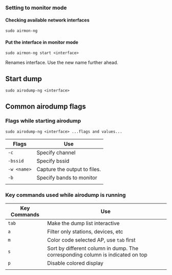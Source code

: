 
### Setting to monitor mode
#### Checking available network interfaces
```shell
sudo airmon-ng
```

#### Put the interface in monitor mode
```shell
sudo airmon-ng start <interface>
```
Renames interface. Use the new name further ahead.

## Start dump
```shell
sudo airodump-ng <interface>
```

## Common airodump flags

### Flags while starting airodump
```shell
sudo airodump-ng <interface> ...flags and values...
```

| Flags       | Use                          |
| ----------- | ---------------------------- |
| `-c`        | Specify channel              |
| `-bssid`    | Specify bssid                |
| `-w <name>` | Capture the output to files. |
| `-b`        | Specify bands to monitor     |
|             |                              |

### Key commands used while airodump is running

| Key Commands | Use                                                                            |
| ------------ | ------------------------------------------------------------------------------ |
| `tab`        | Make the dump list interactive                                                 |
| `a`          | Filter only stations, devices, etc                                             |
| `m`          | Color code selected AP, use `tab` first                                        |
| `s`          | Sort by different column in dump. The corresponding column is indicated on top |
| `p`          | Disable colored display                                                        |
|              |                                                                                |
